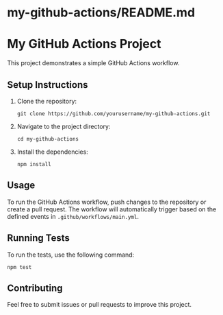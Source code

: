# my-github-actions/README.md

# My GitHub Actions Project

This project demonstrates a simple GitHub Actions workflow.

## Setup Instructions

1. Clone the repository:
   ```
   git clone https://github.com/yourusername/my-github-actions.git
   ```

2. Navigate to the project directory:
   ```
   cd my-github-actions
   ```

3. Install the dependencies:
   ```
   npm install
   ```

## Usage

To run the GitHub Actions workflow, push changes to the repository or create a pull request. The workflow will automatically trigger based on the defined events in `.github/workflows/main.yml`.

## Running Tests

To run the tests, use the following command:
```
npm test
```

## Contributing

Feel free to submit issues or pull requests to improve this project.